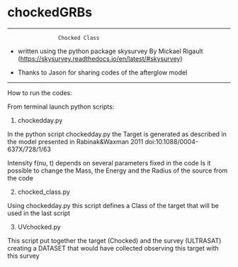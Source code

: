 # chockedGRBs

 ----------------------------------------------------------
	                Chocked Class 

 - written using the python package skysurvey By Mickael Rigault 
   (https://skysurvey.readthedocs.io/en/latest/#skysurvey)

 - Thanks to Jason for sharing codes of the afterglow model
					    	               
 ----------------------------------------------------------

How to run the codes:

From terminal launch python scripts:


1) chockedday.py

In the python script chockedday.py the Target is generated as described in the
model presented in Rabinak&Waxman 2011 doi:10.1088/0004-637X/728/1/63				

Intensity f(nu, t) depends on several parameters fixed in the code
Is it possible to change the Mass, the Energy and the Radius of the source from the code


2) chocked_class.py

Using chockedday.py this script defines a Class of the target that will be used in the last script 


3) UVchocked.py

This script put together the target (Chocked) and the survey (ULTRASAT) creating a DATASET that would have collected observing this target with this survey



